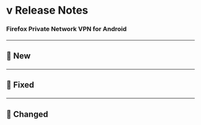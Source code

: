 # v<version number> Release Notes

### Firefox Private Network VPN for Android

#### <release date>

---

## :star2: New

### <item title>

<item description>

---

## :bug: Fixed

### <item title>

<item description>

---

## :butterfly: Changed

### <item title>

<item description>
